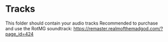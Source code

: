 # Tracks

This folder should contain your audio tracks 
Recommended to purchase and use the RotMG soundtrack: https://remaster.realmofthemadgod.com/?page_id=424


